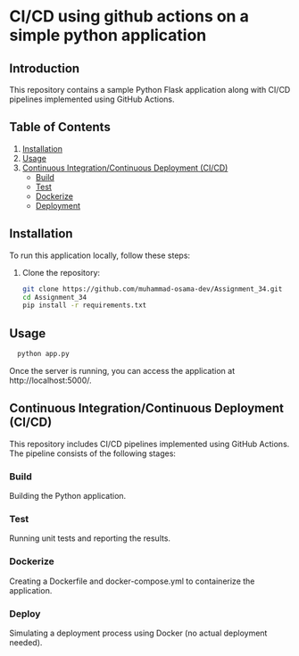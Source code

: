 # CI/CD using github actions on a simple python application 

## Introduction

This repository contains a sample Python Flask application along with CI/CD pipelines implemented using GitHub Actions.

## Table of Contents

1. [Installation](#installation)
2. [Usage](#usage)
3. [Continuous Integration/Continuous Deployment (CI/CD)](#continuous-integrationcontinuous-deployment-cicd)
    - [Build](#build)
    - [Test](#test)
    - [Dockerize](#dockerize)
    - [Deployment](#deployment)


## Installation

To run this application locally, follow these steps:

1. Clone the repository:
   ```bash
   git clone https://github.com/muhammad-osama-dev/Assignment_34.git
   cd Assignment_34
   pip install -r requirements.txt
   ```
## Usage 
 ```bash
   python app.py
   ```
Once the server is running, you can access the application at http://localhost:5000/.

## Continuous Integration/Continuous Deployment (CI/CD)

This repository includes CI/CD pipelines implemented using GitHub Actions. The pipeline consists of the following stages:

### Build
Building the Python application.
### Test
Running unit tests and reporting the results.
### Dockerize
Creating a Dockerfile and docker-compose.yml to containerize the application.
### Deploy
Simulating a deployment process using Docker (no actual deployment needed).
 

